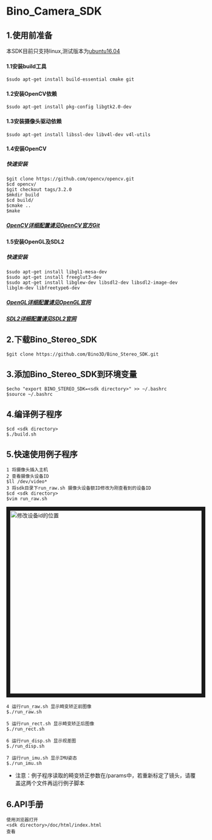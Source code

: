 # Bino_Camera_SDK
## 1.使用前准备

本SDK目前只支持linux,测试版本为[ubuntu16.04](https://www.ubuntu.com/download/desktop)

#### 1.1安装build工具
```
$sudo apt-get install build-essential cmake git
```
#### 1.2安装OpenCV依赖
```
$sudo apt-get install pkg-config libgtk2.0-dev
```
#### 1.3安装摄像头驱动依赖
```
$sudo apt-get install libssl-dev libv4l-dev v4l-utils
```

#### 1.4安装OpenCV
##### 快速安装
```
$git clone https://github.com/opencv/opencv.git
$cd opencv/
$git checkout tags/3.2.0
$mkdir build
$cd build/
$cmake ..
$make
```
##### [OpenCV详细配置请见OpenCV官方Git](https://github.com/opencv/opencv)

#### 1.5安装OpenGL及SDL2
##### 快速安装
```
$sudo apt-get install libgl1-mesa-dev
$sudo apt-get install freeglut3-dev
$sudo apt-get install libglew-dev libsdl2-dev libsdl2-image-dev libglm-dev libfreetype6-dev
```
##### [OpenGL详细配置请见OpenGL官网](https://en.wikibooks.org/wiki/OpenGL_Programming/Installation/Linux)

##### [SDL2详细配置请见SDL2官网](https://www.libsdl.org/)

## 2.下载Bino_Stereo_SDK
```
$git clone https://github.com/Bino3D/Bino_Stereo_SDK.git
```

## 3.添加Bino_Stereo_SDK到环境变量
```
$echo "export BINO_STEREO_SDK=<sdk directory>" >> ~/.bashrc
$source ~/.bashrc
```

## 4.编译例子程序
```
$cd <sdk directory>
$./build.sh
```
## 5.快速使用例子程序
```
1 将摄像头插入主机
2 查看摄像头设备ID
$ll /dev/video*
3 将sdk目录下run_raw.sh 摄像头设备额ID修改为刚查看到的设备ID
$cd <sdk directory>
$vim run_raw.sh
```
<img src="https://github.com/Bino3D/Bino_Stereo_SDK/blob/master/editDevID.png"
alt="修改设备id的位置" width="640" height="480" border="10" />

```
4 运行run_raw.sh 显示畸变矫正前图像
$./run_raw.sh

5 运行run_rect.sh 显示畸变矫正后图像
$./run_rect.sh

6 运行run_disp.sh 显示视差图
$./run_disp.sh

7 运行run_imu.sh 显示IMU姿态
$./run_imu.sh
```
* 注意：例子程序读取的畸变矫正参数在<sdk directory>/params中，若重新标定了镜头，请覆盖这两个文件再运行例子脚本


## 6.API手册
```
使用浏览器打开
<sdk directory>/doc/html/index.html  
查看
```
